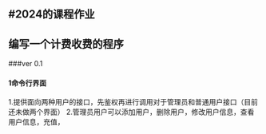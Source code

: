 #2024的课程作业
---
## 编写一个计费收费的程序
###ver 0.1 
#### 1命令行界面
1.提供面向两种用户的接口，先鉴权再进行调用对于管理员和普通用户接口（目前还未做两个界面）
2.管理员用户可以添加用户，删除用户，修改用户信息，查看用户信息，充值，